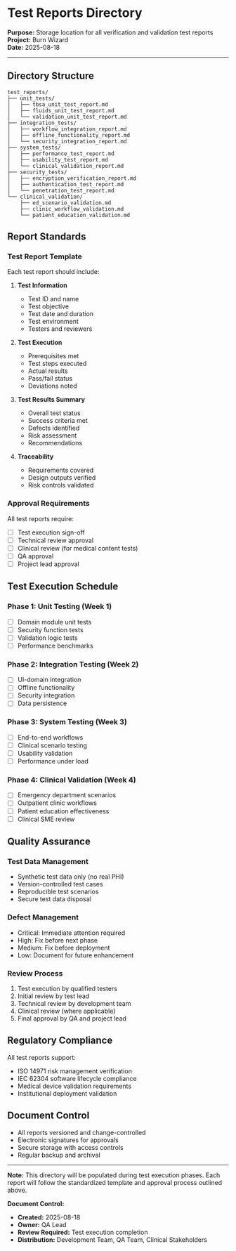 # Test Reports Directory

**Purpose:** Storage location for all verification and validation test reports  
**Project:** Burn Wizard  
**Date:** 2025-08-18

---

## Directory Structure

```
test_reports/
├── unit_tests/
│   ├── tbsa_unit_test_report.md
│   ├── fluids_unit_test_report.md
│   └── validation_unit_test_report.md
├── integration_tests/
│   ├── workflow_integration_report.md
│   ├── offline_functionality_report.md
│   └── security_integration_report.md
├── system_tests/
│   ├── performance_test_report.md
│   ├── usability_test_report.md
│   └── clinical_validation_report.md
├── security_tests/
│   ├── encryption_verification_report.md
│   ├── authentication_test_report.md
│   └── penetration_test_report.md
└── clinical_validation/
    ├── ed_scenario_validation.md
    ├── clinic_workflow_validation.md
    └── patient_education_validation.md
```

## Report Standards

### Test Report Template

Each test report should include:

1. **Test Information**
   - Test ID and name
   - Test objective
   - Test date and duration
   - Test environment
   - Testers and reviewers

2. **Test Execution**
   - Prerequisites met
   - Test steps executed
   - Actual results
   - Pass/fail status
   - Deviations noted

3. **Test Results Summary**
   - Overall test status
   - Success criteria met
   - Defects identified
   - Risk assessment
   - Recommendations

4. **Traceability**
   - Requirements covered
   - Design outputs verified
   - Risk controls validated

### Approval Requirements

All test reports require:
- [ ] Test execution sign-off
- [ ] Technical review approval
- [ ] Clinical review (for medical content tests)
- [ ] QA approval
- [ ] Project lead approval

## Test Execution Schedule

### Phase 1: Unit Testing (Week 1)
- [ ] Domain module unit tests
- [ ] Security function tests
- [ ] Validation logic tests
- [ ] Performance benchmarks

### Phase 2: Integration Testing (Week 2)  
- [ ] UI-domain integration
- [ ] Offline functionality
- [ ] Security integration
- [ ] Data persistence

### Phase 3: System Testing (Week 3)
- [ ] End-to-end workflows
- [ ] Clinical scenario testing
- [ ] Usability validation
- [ ] Performance under load

### Phase 4: Clinical Validation (Week 4)
- [ ] Emergency department scenarios
- [ ] Outpatient clinic workflows
- [ ] Patient education effectiveness
- [ ] Clinical SME review

## Quality Assurance

### Test Data Management
- Synthetic test data only (no real PHI)
- Version-controlled test cases
- Reproducible test scenarios
- Secure test data disposal

### Defect Management
- Critical: Immediate attention required
- High: Fix before next phase
- Medium: Fix before deployment
- Low: Document for future enhancement

### Review Process
1. Test execution by qualified testers
2. Initial review by test lead
3. Technical review by development team
4. Clinical review (where applicable)
5. Final approval by QA and project lead

## Regulatory Compliance

All test reports support:
- ISO 14971 risk management verification
- IEC 62304 software lifecycle compliance
- Medical device validation requirements
- Institutional deployment validation

## Document Control

- All reports versioned and change-controlled
- Electronic signatures for approvals
- Secure storage with access controls
- Regular backup and archival

---

**Note:** This directory will be populated during test execution phases. Each report will follow the standardized template and approval process outlined above.

**Document Control:**
- **Created:** 2025-08-18
- **Owner:** QA Lead
- **Review Required:** Test execution completion
- **Distribution:** Development Team, QA Team, Clinical Stakeholders